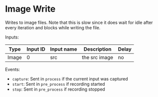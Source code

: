 # Image Write

Writes to image files. Note that this is slow since it does wait for idle after every iteration and blocks while writing the file.

Inputs:

| Type  | Input ID | Input name | Description     | Delay |
|-------|----------|------------|-----------------|-------|
| Image | 0        | src        | the src image   | no    |

Events:

- `capture`: Sent in `process` if the current input was captured
- `start`: Sent in `pre_process` if recording started
- `stop`: Sent in `pre_process` if recording stopped
